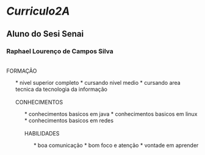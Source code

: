 # <i> Curriculo2A </i>
## Aluno do Sesi Senai
### <b> Raphael Lourenço de Campos Silva </b>

<br />
FORMAÇÃO 
<ol>
* nivel superior completo
* cursando nivel medio 
* cursando area tecnica da tecnologia da informação 
<br />

<br />
CONHECIMENTOS
<ol>
* conhecimentos basicos em java
* conhecimentos basicos em linux
* conhecimentos basicos em redes
<br />

<br />
HABILIDADES 
<ol>
* boa comunicação 
* bom foco e atenção 
* vontade em aprender 
<br />
